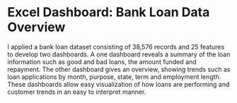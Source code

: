 # Excel Dashboard: Bank Loan Data Overview

I applied a bank loan dataset consisting of 38,576 records and 25 features to develop two dashboards. A one dashboard reveals a summary of the loan information such as good and bad loans, the amount funded and repayment. The other dashboard gives an overview, showing trends such as loan applications by month, purpose, state, term and employment length. These dashboards allow easy visualization of how loans are performing and customer trends in an easy to interpret manner.

